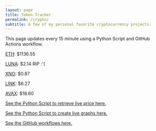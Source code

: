 ```yaml
---
layout: page
title: Token Tracker
permalink: /crypto/
subtitle: A few of my personal favorite cryptocurrency projects.
---
```


 This page updates every 15 minute using a Python Script and GitHub Actions workflow.


<!--BEGINCRYPTOINPUT-->
[ETH](https://smfxfc.github.io/crypto/eth.html): $1136.55

[LUNA](https://smfxfc.github.io/crypto/luna.html): $2.14 RIP :'(

[XNO](https://smfxfc.github.io/crypto/xno.html): $0.87

[LINK](https://smfxfc.github.io/crypto/link.html): $6.27

[AVAX](https://smfxfc.github.io/crypto/avax.html): $18.60

<!--ENDCRYPTOINPUT-->
 
 
[See the Python Script to retrieve live price here.](https://github.com/smfxfc/smfxfc.github.io/blob/master/src/get_cryptos.py)

[See the Python Script to create live graphs here.](https://github.com/smfxfc/smfxfc.github.io/blob/master/src/graph_crypto.py)

[See the GitHub workflows here.](https://github.com/smfxfc/smfxfc.github.io/blob/master/.github/workflows/)

